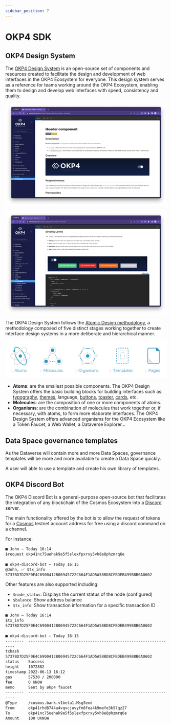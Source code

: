 ```yaml
---
sidebar_position: 7
---
```


# OKP4 SDK

## OKP4 Design System

The [OKP4 Design System](https://github.com/okp4/ui) is an open-source set of components and resources created to facilitate the design and development of web interfaces in the OKP4 Ecosystem for everyone. This design system serves as a reference for teams working around the OKP4 Ecosystem, enabling them to design and develop web interfaces with speed, consistency and quality.

![OKP4 Design System](/img/content/whitepaper/okp4-design-system-overview-1.png)

![OKP4 Design System](/img/content/whitepaper/okp4-design-system-overview-2.png)

The OKP4 Design System follows the [Atomic Design methodology](https://atomicdesign.bradfrost.com/), a methodology composed of five distinct stages working together to create interface design systems in a more deliberate and hierarchical manner.

<div className="text--center">
  <p>
    <img src="/img/content/whitepaper/atomic-design.png" alt="Atomic Design" width="600" />
  </p>
</div>

- **Atoms**: are the smallest possible components. The OKP4 Design System offers the basic building blocks for building interfaces such as: [typography](https://github.com/okp4/ui/issues/98), [themes](https://github.com/okp4/ui/issues/96), language, [buttons](https://github.com/okp4/ui/issues/119), [toaster](https://github.com/okp4/ui/issues/179), [cards](https://github.com/okp4/ui/issues/120), etc.
- **Molecules**: are the composition of one or more components of atoms.
- **Organisms**: are the combination of molecules that work together or, if necessary, with atoms, to form more elaborate interfaces. The OKP4 Design System offers advanced organisms for the OKP4 Ecosystem like a Token Faucet, a Web Wallet, a Dataverse Explorer...


## Data Space governance templates

As the Dataverse will contain more and more Data Spaces, governance templates will be more and more available to create a Data Space quickly. 

A user will able to use a template and create his own library of templates. 

## OKP4 Discord Bot

The OKP4 Discord Bot is a general-purpose open-source bot that facilitates the integration of any blockchain of the Cosmos Ecosystem into a [Discord](https://discord.com/) server.

The main functionality offered by the bot is to allow the request of tokens for a [Cosmos](https://cosmos.network/) testnet account address for free using a discord command on a channel.

For instance:

```text
■ John — Today 16:14
$request okp41nc75uehak9a5f5slexfpxrxy5vh8e8phzmrq6e

■ okp4-discord-bot — Today 16:15
@John, ✅ $tx_info 5737BD7D25F0E4C6900412B06945722C664F1AD5A58BD8CFBDEB499B8B0A0602
```

Other features are also supported including:

- `$node_status`: Displays the current status of the node (configured)
- `$balance`: Show address balance
- `$tx_info`: Show transaction information for a specific transaction ID

```text
■ John — Today 16:14
$tx_info 5737BD7D25F0E4C6900412B06945722C664F1AD5A58BD8CFBDEB499B8B0A0602

■ okp4-discord-bot — Today 16:15
--------  ----------------------------------------------------------------
txhash	  5737BD7D25F0E4C6900412B06945722C664F1AD5A58BD8CFBDEB499B8B0A0602
status	  Success
height	  1072882
timestamp 2022-06-13 16:12
gas	      57530 / 200000
fee	      0 KNOW
memo	  Sent by økp4 faucet
--------  ----------------------------------------------------------------
@Type     /cosmos.bank.v1beta1.MsgSend
From      okp41rhd8744u4vqvcjuvyfm8fea4k9mefe3k57qz27
To        okp41nc75uehak9a5f5slexfpxrxy5vh8e8phzmrq6e
Amount    100 UKNOW
```
